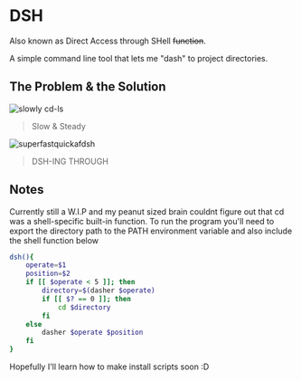 # DSH
Also known as Direct Access through SHell ~~function~~.

A simple command line tool that lets me "dash" to project directories. 

## The Problem & the Solution

![slowly cd-ls](https://github.com/leeian1011/dsh/blob/fastlane/imgandgif/problemgif.gif)
> Slow & Steady

![superfastquickafdsh](https://github.com/leeian1011/dsh/blob/fastlane/imgandgif/solutiongif.gif)
> DSH-ING THROUGH

## Notes

Currently still a W.I.P and my peanut sized brain couldnt figure out that cd was a shell-specific built-in function.
To run the program you'll need to export the directory path to the PATH environment variable and also include the shell function below

```bash
dsh(){
    operate=$1
    position=$2
    if [[ $operate < 5 ]]; then
        directory=$(dasher $operate)
        if [[ $? == 0 ]]; then
            cd $directory
        fi
    else
        dasher $operate $position
    fi
}
```
Hopefully I'll learn how to make install scripts soon :D
